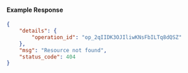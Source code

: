 <!-- Code generated for API Clients. DO NOT EDIT. -->

#### Example Response

```json
{
	"details": {
		"operation_id": "op_2qIIDK3OJIliwKNsFbILTq8dQSZ"
	},
	"msg": "Resource not found",
	"status_code": 404
}
```
